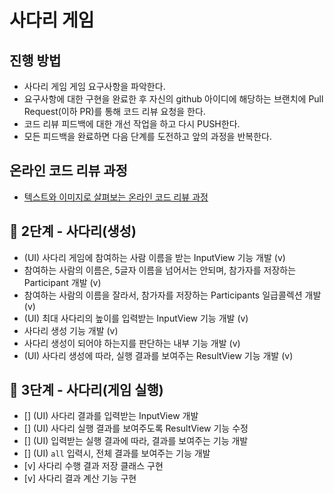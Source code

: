 # 사다리 게임

## 진행 방법

* 사다리 게임 게임 요구사항을 파악한다.
* 요구사항에 대한 구현을 완료한 후 자신의 github 아이디에 해당하는 브랜치에 Pull Request(이하 PR)를 통해 코드 리뷰 요청을 한다.
* 코드 리뷰 피드백에 대한 개선 작업을 하고 다시 PUSH한다.
* 모든 피드백을 완료하면 다음 단계를 도전하고 앞의 과정을 반복한다.

## 온라인 코드 리뷰 과정

* [텍스트와 이미지로 살펴보는 온라인 코드 리뷰 과정](https://github.com/next-step/nextstep-docs/tree/master/codereview)

## 🚀 2단계 - 사다리(생성)

- (UI) 사다리 게임에 참여하는 사람 이름을 받는 InputView 기능 개발 (v)
- 참여하는 사람의 이름은, 5글자 이름을 넘어서는 안되며, 참가자를 저장하는 Participant 개발 (v)
- 참여하는 사람의 이름을 잘라서, 참가자를 저장하는 Participants 일급콜렉션 개발 (v)
- (UI) 최대 사다리의 높이를 입력받는 InputView 기능 개발 (v)
- 사다리 생성 기능 개발 (v)
- 사다리 생성이 되어야 하는지를 판단하는 내부 기능 개발 (v)
- (UI) 사다리 생성에 따라, 실행 결과를 보여주는 ResultView 기능 개발 (v)

## 🚀 3단계 - 사다리(게임 실행)

- [] (UI) 사다리 결과를 입력받는 InputView 개발
- [] (UI) 사다리 실행 결과를 보여주도록 ResultView 기능 수정
- [] (UI) 입력받는 실행 결과에 따라, 결과를 보여주는 기능 개발
- [] (UI) `all` 입력시, 전체 결과를 보여주는 기능 개발
- [v] 사다리 수행 결과 저장 클래스 구현
- [v] 사다리 결과 계산 기능 구현